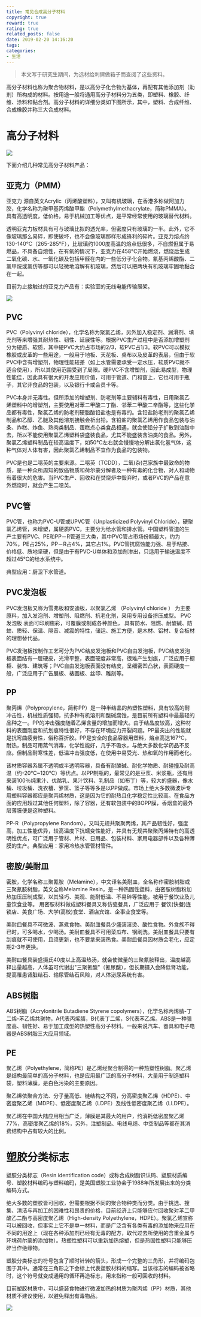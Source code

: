 ```yaml
---
title: 常见合成高分子材料
copyright: true
reward: true
rating: true
related_posts: false
date: 2019-02-20 14:16:20
tags:
categories:
- 生活
---
```


> 本文写于研究生期间，为选材给刺猬做箱子而查阅了这些资料。

高分子材料也称为聚合物材料，是以高分子化合物为基体，再配有其他添加剂（助剂）所构成的材料。按用途一般将通用高分子材料分为五类，即塑料、橡胶、纤维、涂料和黏合剂。高分子材料的详细分类如下图所示，其中，塑料、合成纤维、合成橡胶并称三大合成材料。

<!-- more -->

# 高分子材料


![](http://qiniu.yearito.cn/high-polymer-materials/image_1.png)

下面介绍几种常见高分子材料产品：

## 亚克力（PMM）

亚克力 源自英文Acrylic（丙烯酸塑料），又叫有机玻璃，在香港多称做阿加力胶，化学名称为聚甲基丙烯酸甲酯（Polymethylmethacrylate，简称PMMA）。具有高透明度，低价格，易于机械加工等优点，是平常经常使用的玻璃替代材料。

透明亚克力板材具有可与玻璃比拟的透光率，但密度只有玻璃的一半。此外，它不像玻璃那么易碎，即使破坏，也不会像玻璃那样形成锋利的碎片。亚克力熔点约130-140°C（265-285°F），比玻璃约1000度高温的熔点低很多，不自燃但属于易燃品，不具备自熄性，在有氧的情况下，亚克力在458°C开始燃烧，燃烧后生成二氧化碳、水、一氧化碳及包括甲醛在内的一些低分子化合物。氰基丙烯酸酯、二氯甲烷或氯仿等都可以轻微地溶解有机玻璃，然后可以把两块有机玻璃牢固地黏合在一起。

目前为止接触过的亚克力产品有：实验室的无线电能传输展架。

![](http://qiniu.yearito.cn/high-polymer-materials/image_2.png)

## PVC

PVC（Polyvinyl chloride），化学名称为聚氯乙烯，另外加入稳定剂、润滑剂、填充剂等来增强其耐热性、韧性、延展性等。根据PVC生产过程中是否添加增塑剂分为硬质、软质，其中硬PVC大约占市场的2/3，软PVC占1/3。软PVC可以模拟橡胶或皮革的一些用途，一般用于地板、天花板、桌布以及皮革的表层，但由于软PVC中含有增塑剂，物理性能较差（如上水管需要承受一定水压，软质PVC就不适合使用），所以其使用范围受到了局限。硬PVC不含增塑剂，因此易成型，物理性能佳，因此具有很大的开发应用价值，可用于管道、门和窗上，它也可用于瓶子，其它非食品的包装，以及银行卡或会员卡等。

PVC本身并无毒性。但所添加的增塑剂、防老剂等主要辅料有毒性，日用聚氯乙烯塑料中的增塑剂，主要使用对苯二甲酸二丁酯、邻苯二甲酸二辛酯等，这些化学品都有毒性，聚氯乙烯的防老剂硬脂酸铅盐也是有毒的。含铅盐防老剂的聚氯乙烯制品和乙醇、乙醚及其他溶剂接触会析出铅。含铅盐的聚氯乙烯用作食品包装与油条、炸糕、炸鱼、熟肉类制品、蛋糕点心类食品相遇，就会使铅分子扩散到油脂中去，所以不能使用聚氯乙烯塑料袋盛装食品，尤其不能盛装含油类的食品。另外，聚氯乙烯塑料制品在较高温度下，如50℃左右就会慢慢地分解出氯化氢气体，这种气体对人体有害，因此聚氯乙烯制品不宜作为食品的包装物。

PVC是也是二噁英的主要来源。二噁英（TCDD），二氧(杂)芑家族中最致命的物质，是一种众所周知的致癌物质和荷尔蒙分解者及一种有毒的化合物，对人和动物有着很大的危害。当PVC生产、回收和在焚烧炉中毁弃时，或者PVC的产品在意外燃烧时，就会产生二噁英。

## PVC管


PVC管，也称为PVC-U管或UPVC管（Unplasticized Polyvinyl Chloride），硬聚氯乙烯管，未增塑，属硬质PVC，主要分为给水管和排水管。中国塑料管道的生产主要有PVC、PE和PP－R管道三大类，其中PVC管占市场份额最大，约为70%，PE占25%，PP－R占4%，其它占1%。PVC管抗腐蚀能力强、易于粘接、价格低、质地坚硬，但是由于有PVC-U单体和添加剂渗出，只适用于输送温度不超过45℃的给水系统中。

典型应用：厨卫下水管道。

## PVC发泡板

PVC发泡板又称为雪弗板和安迪板，以聚氯乙烯 （Polyvinyl chloride ） 为主要原料，加入发泡剂、增塑剂、阻燃剂、抗老化剂，采用专用设备挤压成型。 PVC发泡板 表面可印刷施彩，可覆膜或制成各种颜色， 具有防水、阻燃、耐酸碱、防蛀、质轻、保温、隔音、减震的特性，储运、施工方便，是木材、铝材、复合板材的理想替代品。

PVC发泡板按制作工艺可分为PVC结皮发泡板和PVC自由发泡板，PVC结皮发泡板表面结有一层硬皮，光滑平整，表面硬度非常高，很难产生划痕，广泛应用于橱柜、装饰、建筑等；PVC自由发泡板表面没有结皮，呈细密凹凸状，表面硬度一般，广泛应用于广告展板、裱画板、丝印、雕刻等。

## PP

聚丙烯（Polypropylene，简称PP）是一种半结晶的热塑性塑料，具有较高的耐冲击性，机械性质强韧，抗多种有机溶剂和酸碱腐蚀，是目前所有塑料中最最轻的品种之一。PP的冲击强度随着乙烯含量的增加而增大。由于结晶度较高，这种材料的表面刚度和抗划痕特性很好，不存在环境应力开裂问题。PP最突出的性能就是抗弯曲疲劳性，俗称百折胶。PP是安全的食品容器用塑料，熔点高达167℃，耐热，制品可用蒸气消毒，化学性能好，几乎不吸水，与绝大多数化学药品不反应。但制品耐寒性差，低温冲击强度低，在使用中易受光、热和氧的作用而老化。

该材质容器系属不透明或半透明容器，具备有耐酸碱、耐化学物质、耐碰撞及耐高温（约-20℃~120℃）等优点。以PP制瓶的，最常见的是豆浆、米浆瓶，还有用来装100％纯果汁、优酪乳、果汁饮料、乳制品（如布丁）等，较大的盛器，像水桶、垃圾桶、洗衣槽、箩筐、篮子等等多是以PP做成。市场上绝大多数微波炉专用塑料容器都应是聚丙烯材质，这是因为它的耐热且化学稳定性比较高。在食品方面的应用超过其他任何塑料，除了容器，还有软包装中的BOPP膜，香烟盒的最外层薄膜便是这种塑料。

PP-R（Polypropylene Random），又叫无规共聚聚丙烯，其产品韧性好，强度高，加工性能优异，较高温度下抗蠕变性能好，并具有无规共聚聚丙烯特有的高透明性优点，可广泛用于管材、片材、日用品、包装材料、家用电器部件以及各种薄膜的生产。典型应用：家用冷热水管管材管件。

## 密胺/美耐皿

密胺，化学名称三聚氰胺（Melamine），中文译名美耐皿，全名称作密胺树脂或三聚氰胺树脂，英文全称Melamine Resin，是一种热固性塑料，由密胺树脂粉加热加压压制成型，以其轻巧、美观、能耐低温、不易碎等性能，被用于餐饮业及儿童饮食业等。 用密胺材料做成塑料餐具又称仿瓷餐具，广泛应用于 餐饮(快餐)连锁店、美食广场、大学(高校)食堂、酒店宾馆、企事业食堂等。

美耐皿餐具不可微波、蒸煮食物。美耐皿餐具少盛装滚烫、酸性食物。外食族不得已时，可多喝水，少喝汤。美耐皿餐具不可用菜瓜布、钢刷洗。美耐皿餐具只要有刮痕就不可使用，且须更新，也不要拿来装热食。美耐皿餐具因材质会老化，应定期2-3年更换。

美耐皿餐具装盛摄氏40度以上高温热汤，就会使微量的三聚氰胺释出，温度越高释出量越高，人体虽可代谢出"三聚氰酸"（氰尿酸），但长期摄入会降低肾功能，提高罹患肾脏结石、输尿管结石风险，对人体泌尿系统有害。

## ABS树脂

ABS树脂（Acrylonitrile Butadiene Styrene copolymers），化学名称丙烯腈-丁二烯-苯乙烯共聚物，A代表丙烯腈，B代表丁二烯，S代表苯乙烯。ABS是一种强度高、韧性好、易于加工成型的热塑性高分子材料。一般来说汽车、器具和电子电器是ABS树脂三大应用领域。

## PE

聚乙烯（Polyethylene，简称PE）是乙烯经聚合制得的一种热塑性树脂。聚乙烯是结构最简单的高分子材料，也是应用最广泛的高分子材料，大量用于制造塑料袋，塑料薄膜，是白色污染的主要原因。

聚乙烯依聚合方法、分子量高低、链结构之不同，分高密度聚乙烯（HDPE）、中密度聚乙烯（MDPE）、低密度聚乙烯（LDPE）及线性低密度聚乙烯（LLDPE）。

聚乙烯在中国大陆应用相当广泛，薄膜是其最大的用户，约消耗低密度聚乙烯77%，高密度聚乙烯的18%，另外，注塑制品、电线电缆、中空制品等都在其消费结构中占有较大的比例。


# 塑胶分类标志

塑胶分类标志（Resin identification code）或称合成树脂识认码、塑胶材质编号、塑胶材料编码与塑料编码，是美国塑胶工业协会于1988年所发展出来的分类编码方式。

绝大多数的塑胶皆可回收，但需要根据不同的聚合物种类而分类。由于挑选、搜集、清洁与再加工的困难性和昂贵的价格，目前经济上只能够应付回收聚对苯二甲酸乙二酯与高密度聚乙烯（High-density Polyethylene，HDPE）。聚氯乙烯宣称可以被回收，但事实上它不是单一材料，而是广泛含有各类有毒的添加物来应用在不同的用途上（现在各种添加剂已经有无毒的配方，取代过去所使用的含重金属与环境荷尔蒙的添加物）。热塑性塑料可以重新加热熔塑，但是热固性塑料只能够压碎当作绝缘物。

塑胶分类标志的符号包含了顺时针转的箭头，形成一个完整的三角形，并将编码包围于其中。通常在三角形之下会标上代表塑胶材料的缩写。当该标志的编码被省略时，这个符号就变成通用的循环再造标志，用来指称一般可回收的材料。

目前塑胶材质中，可以盛装食物进行微波加热的材质为聚丙烯（PP）材质，其他材质不建议使用，以避免释出有毒物品。

![](http://qiniu.yearito.cn/high-polymer-materials/image_3.jpg)
